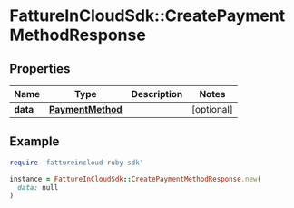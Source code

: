 # FattureInCloudSdk::CreatePaymentMethodResponse

## Properties

| Name | Type | Description | Notes |
| ---- | ---- | ----------- | ----- |
| **data** | [**PaymentMethod**](PaymentMethod.md) |  | [optional] |

## Example

```ruby
require 'fattureincloud-ruby-sdk'

instance = FattureInCloudSdk::CreatePaymentMethodResponse.new(
  data: null
)
```

